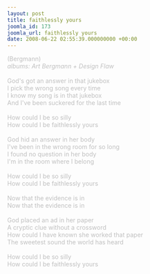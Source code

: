 ```yaml
---
layout: post
title: faithlessly yours
joomla_id: 173
joomla_url: faithlessly yours
date: 2008-06-22 02:55:39.000000000 +00:00
---
```

<span style="color: #c0c0c0">(Bergmann)<br />
<i>albums: Art Bergmann + Design Flaw</i><br />
<br />
God's got an answer in that jukebox<br />
I pick the wrong song every time<br />
I know my song is in that jukebox<br />
And I've been suckered for the last time<br />
<br />
How could I be so silly<br />
How could I be faithlessly yours<br />
<br />
God hid an answer in her body<br />
I've been in the wrong room for so long<br />
I found no question in her body<br />
I'm in the room where I belong<br />
<br />
How could I be so silly<br />
How could I be faithlessly yours<br />
<br />
Now that the evidence is in<br />
Now that the evidence is in<br />
<br />
God placed an ad in her paper<br />
A cryptic clue without a crossword<br />
How could I have known she worked that paper<br />
The sweetest sound the world has heard<br />
<br />
How could I be so silly<br />
How could I be faithlessly yours</span>
